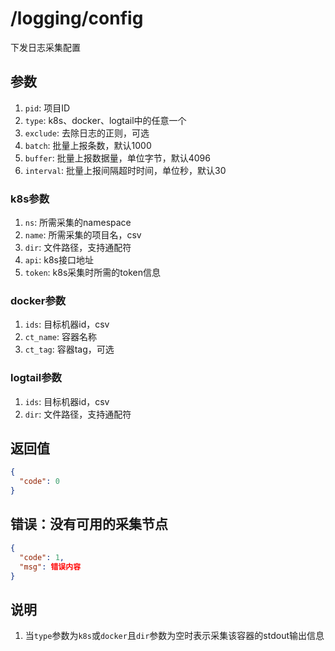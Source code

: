 # /logging/config

下发日志采集配置

## 参数

1. `pid`: 项目ID
2. `type`: k8s、docker、logtail中的任意一个
3. `exclude`: 去除日志的正则，可选
4. `batch`: 批量上报条数，默认1000
5. `buffer`: 批量上报数据量，单位字节，默认4096
6. `interval`: 批量上报间隔超时时间，单位秒，默认30

### k8s参数

1. `ns`: 所需采集的namespace
2. `name`: 所需采集的项目名，csv
3. `dir`: 文件路径，支持通配符
3. `api`: k8s接口地址
4. `token`: k8s采集时所需的token信息

### docker参数

1. `ids`: 目标机器id，csv
2. `ct_name`: 容器名称
3. `ct_tag`: 容器tag，可选

### logtail参数

1. `ids`: 目标机器id，csv
2. `dir`: 文件路径，支持通配符

## 返回值

```json
{
  "code": 0
}
```

## 错误：没有可用的采集节点

```json
{
  "code": 1,
  "msg": 错误内容
}
```

## 说明

1. 当`type`参数为`k8s`或`docker`且`dir`参数为空时表示采集该容器的stdout输出信息
